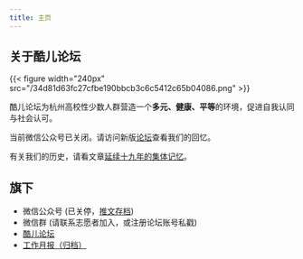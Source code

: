 ```yaml
---
title: 主页
---
```


## 关于酷儿论坛

{{< figure width="240px" src="/34d81d63fc27cfbe190bbcb3c6c5412c65b04086.png" >}}

酷儿论坛为杭州高校性少数人群营造一个**多元、健康、平等**的环境，促进自我认同与社会认可。

当前微信公众号已关闭。请访问新版[论坛](https://forum.motss.cc)查看我们的回忆。

有关我们的历史，请看文章[延续十九年的集体记忆](https://motss.cc/archives/wechat/%E5%BB%B6%E7%BB%AD%E5%8D%81%E4%B9%9D%E5%B9%B4%E7%9A%84%E9%9B%86%E4%BD%93%E8%AE%B0%E5%BF%86/)。

## 旗下

- 微信公众号 (已关停，[推文存档](https://motss-forum.github.io/archives/))
- 微信群 (请联系志愿者加入，或注册论坛账号私戳)
- [酷儿论坛](https://forum.motss.cc)
- [工作月报（归档）](./report/)
